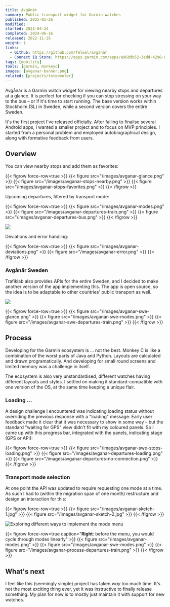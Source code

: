 ```yaml
---
title: Avgånär
summary: Public transport widget for Garmin watches
published: 2025-01-26
modified:
started: 2021-04-24
completed: 2024-06-16
released: 2022-11-26
weight: 1
links:
  - Github: https://github.com/felwal/avganar
  - Connect IQ Store: https://apps.garmin.com/apps/a96ddb52-3edd-4298-8348-5bd818376a2a
tags: [mobility]
tools: [garmin, monkeyc]
images: [avganar-banner.png]
related: [projects/toteometer]
---
```


Avgånär is a Garmin watch widget for viewing nearby stops and departures at a glance. It is perfect for checking if you can stop stressing on your way to the bus – or if it's time to start running. The base version works within Stockholm (SL) in Sweden, while a second version covers the entire Sweden.

It's the first project I've released officially. After failing to finalise several Android apps, I wanted a smaller project and to focus on MVP principles. I started from a personal problem and employed autobiographical design, along with formative feedback from users.

## Overview

You can view nearby stops and add them as favorites:

{{< figrow force-row=true >}}
    {{< figure src="/images/avganar-glance.png" >}}
    {{< figure src="/images/avganar-stops-nearby.png" >}}
    {{< figure src="/images/avganar-stops-favorites.png" >}}
{{< /figrow >}}

Upcoming departures, filtered by transport mode:

{{< figrow force-row=true >}}
    {{< figure src="/images/avganar-modes.png" >}}
    {{< figure src="/images/avganar-departures-train.png" >}}
    {{< figure src="/images/avganar-departures-bus.png" >}}
{{< /figrow >}}

![](/images/avganar-irl.jpg)

Deviations and error handling:

{{< figrow force-row=true >}}
    {{< figure src="/images/avganar-deviations.png" >}}
    {{< figure src="/images/avganar-error.png" >}}
{{< /figrow >}}

### Avgånär Sweden

Trafiklab also provides APIs for the entire Sweden, and I decided to make another version of the app implementing this. The app is open source, so the idea is to be adaptable to other countries' public transport as well.

![](/images/avganar-swe-banner.png)

{{< figrow force-row=true >}}
    {{< figure src="/images/avganar-swe-glance.png" >}}
    {{< figure src="/images/avganar-swe-modes.png" >}}
    {{< figure src="/images/avganar-swe-departures-train.png" >}}
{{< /figrow >}}

## Process

Developing for the Garmin ecosystem is ... not the best. Monkey C is like a combination of the worst parts of Java and Python. Layouts are calculated and drawn programatically. And developing for small round screens and limited memory was a challenge in itself.

The ecosystem is also very unstandardised, different watches having different layouts and styles. I settled on making it standard-compatible with one version of the OS, at the same time keeping a unique flair.

### Loading ...

A design challenge I encountered was indicating loading status without overriding the previous response with a "loading" message. Early user feedback made it clear that it was necessary to show in some way – but the standard "waiting for GPS" view didn't fit with my coloured panels. So I came up with this progress bar, integrated with the panels, indicating stage (GPS or API):

{{< figrow force-row=true >}}
    {{< figure src="/images/avganar-swe-stops-loading.png" >}}
    {{< figure src="/images/avganar-departures-loading.png" >}}
    {{< figure src="/images/avganar-departures-no-connection.png" >}}
{{< /figrow >}}

### Transport mode selection

At one point the API was updated to require requesting one mode at a time. As such I had to (within the migration span of one month) restructure and design an interaction for this:

{{< figrow force-row=true >}}
    {{< figure src="/images/avganar-sketch-1.jpg" >}}
    {{< figure src="/images/avganar-sketch-2.jpg" >}}
{{< /figrow >}}

![Exploring different ways to implement the mode menu](/images/avganar-figma.png)

{{< figrow force-row=true caption="**Right**: before the menu, you would cycle through modes linearly" >}}
    {{< figure src="/images/avganar-modes.png" >}}
    {{< figure src="/images/avganar-swe-modes.png" >}}
    {{< figure src="/images/avganar-process-departures-train.png" >}}
{{< /figrow >}}

## What's next

I feel like this (seemingly simple) project has taken _way_ too much time. It's not the most exciting thing ever, yet it was instructive to finally release something. My plan for now is to mostly just maintain it with support for new watches.
